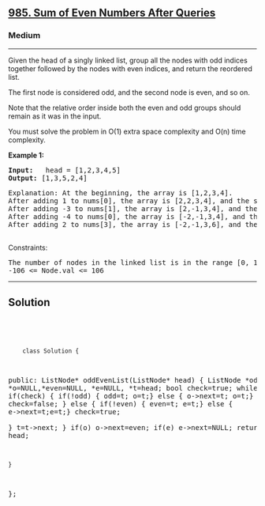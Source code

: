 
<h2><a href="https://leetcode.com/problems/odd-even-linked-list/description/">985. Sum of Even Numbers After Queries</a></h2>
<h3>Medium</h3>
<hr>
<div><p>
Given the head of a singly linked list, group all the nodes with odd indices together followed by the nodes with even indices, and return the reordered list.

The first node is considered odd, and the second node is even, and so on.

Note that the relative order inside both the even and odd groups should remain as it was in the input.

You must solve the problem in O(1) extra space complexity and O(n) time complexity.
</p>


<p><strong>Example 1:</strong></p>
<pre><strong>Input:</strong>   head = [1,2,3,4,5]
<strong>Output:</strong> [1,3,5,2,4]
</pre>
<pre>
Explanation: At the beginning, the array is [1,2,3,4].
After adding 1 to nums[0], the array is [2,2,3,4], and the sum of even values is 2 + 2 + 4 = 8.
After adding -3 to nums[1], the array is [2,-1,3,4], and the sum of even values is 2 + 4 = 6.
After adding -4 to nums[0], the array is [-2,-1,3,4], and the sum of even values is -2 + 4 = 2.
After adding 2 to nums[3], the array is [-2,-1,3,6], and the sum of even values is -2 + 6 = 4.
  </pre>


Constraints:
<pre>
The number of nodes in the linked list is in the range [0, 104].
-106 <= Node.val <= 106
</pre>
<hr>
 <h2><strong><b>Solution</b></strong></h2>
 <br>
 <pre>
 
        class Solution {
public:
    ListNode* oddEvenList(ListNode* head) {
        ListNode *odd=NULL, *o=NULL,*even=NULL, *e=NULL, *t=head;
        bool check=true;
        while(t)
        {
            if(check) 
            {
                if(!odd) { odd=t; o=t;}
                else { o->next=t; o=t;}
                check=false;
            }
            else 
            {
               if(!even) { even=t; e=t;}
                else { e->next=t;e=t;}
                check=true;                
            }
            t=t->next;
        }
       if(o) o->next=even;
       if(e) e->next=NULL;
        return head;
        
    }
};
          
 </pre>

